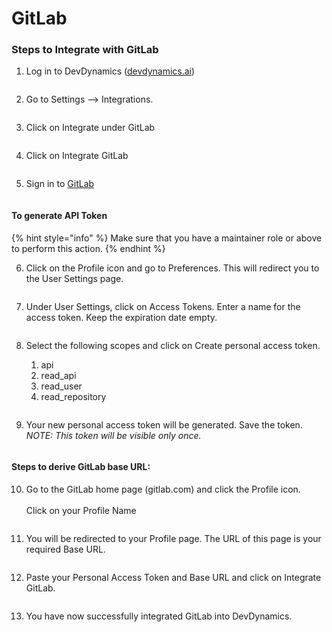 # GitLab

### Steps to Integrate with GitLab

1.  Log in to DevDynamics ([devdynamics.ai](https://devdynamics.ai/))

    <figure><img src="https://lh5.googleusercontent.com/6w20F89Of7kNQXM6X2te6Ne87CgxGwcWKX2OJCxQJ2Hc-lFRExGjvDjsj33cefVpaR8_uT0eqPvn8ZgeuKMOVDWSekWo-VCwWo43R1RiO8_-qgZh_Lv2kjZCvfBy7fk66sPJxnYXwZL1bD03yDY3wtg" alt=""><figcaption></figcaption></figure>
2.  Go to Settings --> Integrations.

    <figure><img src="https://lh4.googleusercontent.com/0ZZ0mLS5wu6anN6PHtYlvLyciZ4l76lHnMgkDIE77RxrQM0pcIQOTbWIxeKrYebAtuPN_0Pg17j0SRaf3x32zSg5gEU-TdpFL75O7SonH10_Xxxn6Y_NK6dfgfUGmL3YCEdsSXfSmAIR4NaHSx1eDZ0" alt=""><figcaption></figcaption></figure>
3.  Click on Integrate under GitLab

    <figure><img src="https://lh3.googleusercontent.com/Sivel7WQwhinTR7aV0NL2lu1mRV5yZBoTqTUhdq0YjG_bkPq5PXW1b9rjEOXiPjGEXHdufjF-_3PSmVPJJDKCSN2Uky_L7zy6gNhNKfxRyDE4bgbkjeR1CDYaRA24d-nURn3tL9u51SFxXdX3WKd0nE" alt=""><figcaption></figcaption></figure>
4.  Click on Integrate GitLab

    <figure><img src="https://lh4.googleusercontent.com/XKK9oOFyTvKcowr4GlzAGagsb2BE09Ha35oCmXYvLtKvOy7kPykNqkhjYAvPJEGPOYYSA1-7zr0aj9PZ638phQImj0CMoPJ_t0RZQl9tnFPH6LvduPlV5YpxETsk8l0pVu78QxkRZkfPvffaop6REL0" alt=""><figcaption></figcaption></figure>
5.  Sign in to [GitLab](https://about.gitlab.com/)

    <figure><img src="https://lh5.googleusercontent.com/NM4EvvfMr9mZoH7uBlFI3loLD76OpzmRohjOcEGgbvFXKjFJ2XbILspOdVGdm7qYbTa7LU3ZV6Qjqtoz9hR_M3Tp2AOj9TkWNP6CdFcUKa9g_ZhiaTr0NBOFflxa3kmg1r17WmEmAD2bTo3Y6vKPkBs" alt=""><figcaption></figcaption></figure>

#### To generate API Token

{% hint style="info" %}
Make sure that you have a maintainer role or above to perform this action.
{% endhint %}

6.  Click on the Profile icon and go to Preferences. This will redirect you to the User Settings page.

    <figure><img src="https://lh3.googleusercontent.com/DbgI2XTEleoNsqK3ZZ_yaKqf7yDkSqFk9RyL3V6I-ifFmJ7r27JUPke9mqXY81mbFHXkYte_kNCXqju_gOhiE-nC-Mh5xeZcX0Vczsw7TiDVrtGJ-mR22a8f5dylYpZTYptJMK__IryiC6FLLfKomyU" alt=""><figcaption></figcaption></figure>
7.  Under User Settings, click on Access Tokens. Enter a name for the access token. Keep the expiration date empty.

    <figure><img src="https://lh4.googleusercontent.com/2X_FSUlAEDu6HffsUaKvXybTlLxYFxgD_6sk58GmrEitQPd8uoWgOrOE-pIGj2LDTfOl8diCdcoZ-DN1KQzRdTjRc53nFZrI3wYEdqZCSyKShHzPRC04FmTagVIImWX8gfJk6uzKuE2hoMgwjQA1lkc" alt=""><figcaption></figcaption></figure>
8.  Select the following scopes and click on Create personal access token.

    1. api
    2. read\_api
    3. read\_user
    4. read\_repository

    <figure><img src="https://lh3.googleusercontent.com/-V1VWoVY16wkiOFTofs3aiWRxKN6AX1Jo7Qdw4Jm9pVHNRcVKlcoTjY60mgujZ-7EhKL3rIcci4SBG78VtRXOpdrkg9fPmYw618VD2xyIBnUSD3DSCy0pt6PY2_iOjdRjG125DiqFcCdfrKaWSPouuY" alt=""><figcaption></figcaption></figure>
9.  Your new personal access token will be generated. Save the token.\
    _NOTE: This token will be visible only once._

    <figure><img src="https://lh4.googleusercontent.com/HJG2YMxtUiG70lQIIDGRw8eBWy_ui9Zzyn8hieoBJ8ZjJ57wcX-mkZSu1ICrl13E8mpgIB1HWLMMAvoZoxphnwIVnIjJyn0D5ojvUlXaTZPrTrDi-WN3D93F-iI2u25-WEt75z647xdJ2Nlfcn3hCjA" alt=""><figcaption></figcaption></figure>

#### Steps to derive GitLab base URL:

10. Go to the GitLab home page (gitlab.com) and click the Profile icon.\
    \
    Click on your Profile Name

    <figure><img src="https://lh3.googleusercontent.com/3dEAxxZJNjWXl8Akc0476liN6T52GKS_DqweX5_38sM8GFpg2gMocyZAge1soKhwzemF5sPF3HoRuLmt93ZiPt5eg8POoJUrBMrJeZuAevDEER2lHBT9etUSa_v6NhPSJHrP8avIw8Rfyog9_iGyf7Q" alt=""><figcaption></figcaption></figure>
11. You will be redirected to your Profile page. The URL of this page is your required Base URL.

    <figure><img src="https://lh4.googleusercontent.com/T3D3p_BjNb6pHs0Fwx_cW5ydwBYYsAqfzDACodouQ5BguL3PrfMecAG36Qc242TjiDi1lZpF6H93wlg59ZdFZz-ueWe4q_cu6O6u29DzMeugY-ZMOJhPHbNPU0kROxWnXUZKJyUmgE314e4ZyUnLkHw" alt=""><figcaption></figcaption></figure>
12. Paste your Personal Access Token and Base URL and click on Integrate GitLab.

    <figure><img src="https://lh5.googleusercontent.com/uiW1_fV35ZKCu1d6Xlr_m3RhedhYYr-h52jqm9HhjX5u9CqTX3LMqHxbqB5RMSdMT0Zr5lhq1zc4HtiWaIfl7MYy4vP7rvCDYgCut44PDPwru19XU4L3t6D_9WA0BWsCKVX-hSpro6RB71o7yJYbmJU" alt=""><figcaption></figcaption></figure>
13. You have now successfully integrated GitLab into DevDynamics.

    <figure><img src="https://lh5.googleusercontent.com/SScS8atHDpvvTbwDjI04Vt2iP93y6mFZbdzFpsX_jrFCDjsFnQGP3YZFtClLi4NYhTK3quTgCvky3WiNBpuDFdD-Z80U-Ng-Mhkg-kJESpHlbxY0rTG2f-Klg5_ns3H_0caVYKDJoQcNhIhgxPrVyeM" alt=""><figcaption></figcaption></figure>
